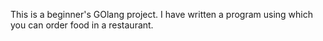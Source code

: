 This is a beginner's GOlang project.
I have written a program using which you can order food in a restaurant.
